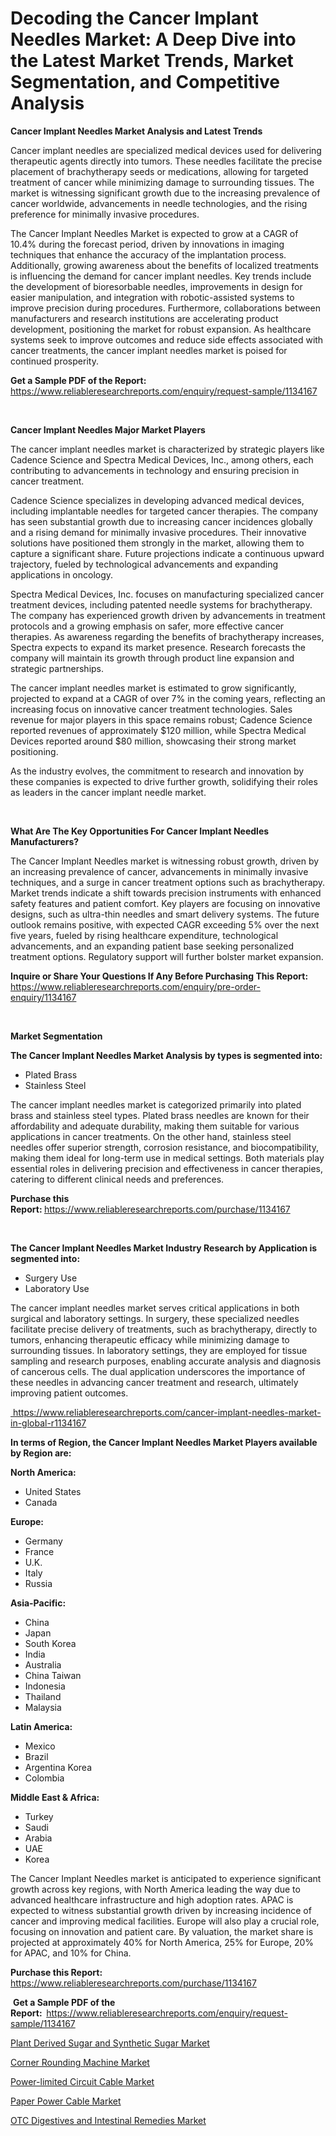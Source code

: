 <p><h1>Decoding the Cancer Implant Needles Market: A Deep Dive into the Latest Market Trends, Market Segmentation, and Competitive Analysis</h1></p><p><strong>Cancer Implant Needles Market Analysis and Latest Trends</strong></p>
<p><p>Cancer implant needles are specialized medical devices used for delivering therapeutic agents directly into tumors. These needles facilitate the precise placement of brachytherapy seeds or medications, allowing for targeted treatment of cancer while minimizing damage to surrounding tissues. The market is witnessing significant growth due to the increasing prevalence of cancer worldwide, advancements in needle technologies, and the rising preference for minimally invasive procedures.</p><p>The Cancer Implant Needles Market is expected to grow at a CAGR of 10.4% during the forecast period, driven by innovations in imaging techniques that enhance the accuracy of the implantation process. Additionally, growing awareness about the benefits of localized treatments is influencing the demand for cancer implant needles. Key trends include the development of bioresorbable needles, improvements in design for easier manipulation, and integration with robotic-assisted systems to improve precision during procedures. Furthermore, collaborations between manufacturers and research institutions are accelerating product development, positioning the market for robust expansion. As healthcare systems seek to improve outcomes and reduce side effects associated with cancer treatments, the cancer implant needles market is poised for continued prosperity.</p></p>
<p><strong>Get a Sample PDF of the Report:&nbsp;</strong> <a href="https://www.reliableresearchreports.com/enquiry/request-sample/1134167?utm_campaign=121&utm_medium=2&utm_source=Github&utm_content=ia&utm_term=08102024&utm_id=cancer-implant-needles">https://www.reliableresearchreports.com/enquiry/request-sample/1134167</a></p>
<p>&nbsp;</p>
<p><strong>Cancer Implant Needles Major Market Players</strong></p>
<p><p>The cancer implant needles market is characterized by strategic players like Cadence Science and Spectra Medical Devices, Inc., among others, each contributing to advancements in technology and ensuring precision in cancer treatment. </p><p>Cadence Science specializes in developing advanced medical devices, including implantable needles for targeted cancer therapies. The company has seen substantial growth due to increasing cancer incidences globally and a rising demand for minimally invasive procedures. Their innovative solutions have positioned them strongly in the market, allowing them to capture a significant share. Future projections indicate a continuous upward trajectory, fueled by technological advancements and expanding applications in oncology.</p><p>Spectra Medical Devices, Inc. focuses on manufacturing specialized cancer treatment devices, including patented needle systems for brachytherapy. The company has experienced growth driven by advancements in treatment protocols and a growing emphasis on safer, more effective cancer therapies. As awareness regarding the benefits of brachytherapy increases, Spectra expects to expand its market presence. Research forecasts the company will maintain its growth through product line expansion and strategic partnerships.</p><p>The cancer implant needles market is estimated to grow significantly, projected to expand at a CAGR of over 7% in the coming years, reflecting an increasing focus on innovative cancer treatment technologies. Sales revenue for major players in this space remains robust; Cadence Science reported revenues of approximately $120 million, while Spectra Medical Devices reported around $80 million, showcasing their strong market positioning.</p><p>As the industry evolves, the commitment to research and innovation by these companies is expected to drive further growth, solidifying their roles as leaders in the cancer implant needle market.</p></p>
<p>&nbsp;</p>
<p><strong>What Are The Key Opportunities For Cancer Implant Needles Manufacturers?</strong></p>
<p><p>The Cancer Implant Needles market is witnessing robust growth, driven by an increasing prevalence of cancer, advancements in minimally invasive techniques, and a surge in cancer treatment options such as brachytherapy. Market trends indicate a shift towards precision instruments with enhanced safety features and patient comfort. Key players are focusing on innovative designs, such as ultra-thin needles and smart delivery systems. The future outlook remains positive, with expected CAGR exceeding 5% over the next five years, fueled by rising healthcare expenditure, technological advancements, and an expanding patient base seeking personalized treatment options. Regulatory support will further bolster market expansion.</p></p>
<p><strong>Inquire or Share Your Questions If Any Before Purchasing This Report:</strong> <a href="https://www.reliableresearchreports.com/enquiry/pre-order-enquiry/1134167?utm_campaign=121&utm_medium=2&utm_source=Github&utm_content=ia&utm_term=08102024&utm_id=cancer-implant-needles">https://www.reliableresearchreports.com/enquiry/pre-order-enquiry/1134167</a></p>
<p>&nbsp;</p>
<p><strong>Market Segmentation</strong></p>
<p><strong>The Cancer Implant Needles Market Analysis by types is segmented into:</strong></p>
<p><ul><li>Plated Brass</li><li>Stainless Steel</li></ul></p>
<p><p>The cancer implant needles market is categorized primarily into plated brass and stainless steel types. Plated brass needles are known for their affordability and adequate durability, making them suitable for various applications in cancer treatments. On the other hand, stainless steel needles offer superior strength, corrosion resistance, and biocompatibility, making them ideal for long-term use in medical settings. Both materials play essential roles in delivering precision and effectiveness in cancer therapies, catering to different clinical needs and preferences.</p></p>
<p><strong>Purchase this Report:&nbsp;</strong><a href="https://www.reliableresearchreports.com/purchase/1134167?utm_campaign=121&utm_medium=2&utm_source=Github&utm_content=ia&utm_term=08102024&utm_id=cancer-implant-needles">https://www.reliableresearchreports.com/purchase/1134167</a></p>
<p>&nbsp;</p>
<p><strong>The Cancer Implant Needles Market Industry Research by Application is segmented into:</strong></p>
<p><ul><li>Surgery Use</li><li>Laboratory Use</li></ul></p>
<p><p>The cancer implant needles market serves critical applications in both surgical and laboratory settings. In surgery, these specialized needles facilitate precise delivery of treatments, such as brachytherapy, directly to tumors, enhancing therapeutic efficacy while minimizing damage to surrounding tissues. In laboratory settings, they are employed for tissue sampling and research purposes, enabling accurate analysis and diagnosis of cancerous cells. The dual application underscores the importance of these needles in advancing cancer treatment and research, ultimately improving patient outcomes.</p></p>
<p><a href="https://www.reliableresearchreports.com/cancer-implant-needles-market-in-global-r1134167?utm_campaign=121&utm_medium=2&utm_source=Github&utm_content=ia&utm_term=08102024&utm_id=cancer-implant-needles">&nbsp;https://www.reliableresearchreports.com/cancer-implant-needles-market-in-global-r1134167</a></p>
<p><strong>In terms of Region, the Cancer Implant Needles Market Players available by Region are:</strong></p>
<p>
    <p> <strong> North America: </strong>
        <ul>
            <li>United States</li>
            <li>Canada</li>
        </ul>
        </p> 
    <p> <strong> Europe: </strong>
        <ul>
            <li>Germany</li>
            <li>France</li>
            <li>U.K.</li>
            <li>Italy</li>
            <li>Russia</li>
        </ul>
        </p> 
    <p> <strong> Asia-Pacific: </strong>
        <ul>
            <li>China</li>
            <li>Japan</li>
            <li>South Korea</li>
            <li>India</li>
            <li>Australia</li>
            <li>China Taiwan</li>
            <li>Indonesia</li>
            <li>Thailand</li>
            <li>Malaysia</li>
        </ul>
        </p> 
    <p> <strong> Latin America: </strong>
        <ul>
            <li>Mexico</li>
            <li>Brazil</li>
            <li>Argentina Korea</li>
            <li>Colombia</li>
        </ul>
        </p> 
    <p> <strong> Middle East & Africa: </strong>
        <ul>
            <li>Turkey</li>
            <li>Saudi</li>
            <li>Arabia</li>
            <li>UAE</li>
            <li>Korea</li>
        </ul>
    </p>
    </p>
<p><p>The Cancer Implant Needles market is anticipated to experience significant growth across key regions, with North America leading the way due to advanced healthcare infrastructure and high adoption rates. APAC is expected to witness substantial growth driven by increasing incidence of cancer and improving medical facilities. Europe will also play a crucial role, focusing on innovation and patient care. By valuation, the market share is projected at approximately 40% for North America, 25% for Europe, 20% for APAC, and 10% for China.</p></p>
<p><strong>Purchase this Report: </strong><a href="https://www.reliableresearchreports.com/purchase/1134167?utm_campaign=121&utm_medium=2&utm_source=Github&utm_content=ia&utm_term=08102024&utm_id=cancer-implant-needles">https://www.reliableresearchreports.com/purchase/1134167</a></p>
<p>&nbsp;<strong>Get a Sample PDF of the Report:&nbsp;&nbsp;</strong><a href="https://www.reliableresearchreports.com/enquiry/request-sample/1134167?utm_campaign=121&utm_medium=2&utm_source=Github&utm_content=ia&utm_term=08102024&utm_id=cancer-implant-needles">https://www.reliableresearchreports.com/enquiry/request-sample/1134167</a></p>
<p><strong></strong></p>
<p><p><a href="https://github.com/RunaHaque64/Market-Research-Report-List-1/blob/main/plant-derived-sugar-and-synthetic-sugar-market.md?utm_campaign=121&utm_medium=2&utm_source=Github&utm_content=ia&utm_term=08102024&utm_id=cancer-implant-needles">Plant Derived Sugar and Synthetic Sugar Market</a></p><p><a href="https://www.linkedin.com/pulse/strategic-roadmap-global-corner-rounding-machine-market-47eoe?utm_campaign=121&utm_medium=2&utm_source=Github&utm_content=ia&utm_term=08102024&utm_id=cancer-implant-needles">Corner Rounding Machine Market</a></p><p><a href="https://issuu.com/reportprime-2/docs/power-limited-circuit-cable-market-_2af9708b077781?utm_campaign=121&utm_medium=2&utm_source=Github&utm_content=ia&utm_term=08102024&utm_id=cancer-implant-needles">Power-limited Circuit Cable Market</a></p><p><a href="https://issuu.com/reportprime-2/docs/paper-power-cable-market-size-2030._b3e6b4e8b88f14?utm_campaign=121&utm_medium=2&utm_source=Github&utm_content=ia&utm_term=08102024&utm_id=cancer-implant-needles">Paper Power Cable Market</a></p><p><a href="https://github.com/mauripalmi/Market-Research-Report-List-5/blob/main/otc-digestives-and-intestinal-remedies-market.md?utm_campaign=121&utm_medium=2&utm_source=Github&utm_content=ia&utm_term=08102024&utm_id=cancer-implant-needles">OTC Digestives and Intestinal Remedies Market</a></p></p>